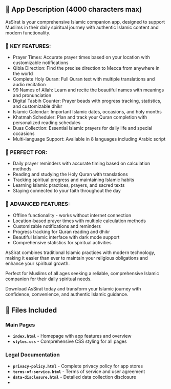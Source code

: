 ## 📝 App Description (4000 characters max)

AsSirat is your comprehensive Islamic companion app, designed to support Muslims in their daily spiritual journey with authentic Islamic content and modern functionality.

### 🕌 KEY FEATURES:
- Prayer Times: Accurate prayer times based on your location with customizable notifications
- Qibla Direction: Find the precise direction to Mecca from anywhere in the world
- Complete Holy Quran: Full Quran text with multiple translations and audio recitation
- 99 Names of Allah: Learn and recite the beautiful names with meanings and pronunciation
- Digital Tasbih Counter: Prayer beads with progress tracking, statistics, and customizable dhikr
- Islamic Calendar: Important Islamic dates, occasions, and holy months
- Khatmah Scheduler: Plan and track your Quran completion with personalized reading schedules
- Duas Collection: Essential Islamic prayers for daily life and special occasions
- Multi-language Support: Available in 8 languages including Arabic script

### 🌟 PERFECT FOR:
- Daily prayer reminders with accurate timing based on calculation methods
- Reading and studying the Holy Quran with translations
- Tracking spiritual progress and maintaining Islamic habits
- Learning Islamic practices, prayers, and sacred texts
- Staying connected to your faith throughout the day

### 🔧 ADVANCED FEATURES:
- Offline functionality - works without internet connection
- Location-based prayer times with multiple calculation methods
- Customizable notifications and reminders
- Progress tracking for Quran reading and dhikr
- Beautiful Islamic interface with dark mode support
- Comprehensive statistics for spiritual activities

AsSirat combines traditional Islamic practices with modern technology, making it easier than ever to maintain your religious obligations and enhance your spiritual growth.

Perfect for Muslims of all ages seeking a reliable, comprehensive Islamic companion for their daily spiritual needs.

Download AsSirat today and transform your Islamic journey with confidence, convenience, and authentic Islamic guidance.


## 📁 Files Included

### Main Pages
- **`index.html`** - Homepage with app features and overview
- **`styles.css`** - Comprehensive CSS styling for all pages

### Legal Documentation
- **`privacy-policy.html`** - Complete privacy policy for app stores
- **`terms-of-service.html`** - Terms of service and user agreement
- **`data-disclosure.html`** - Detailed data collection disclosure
- 
